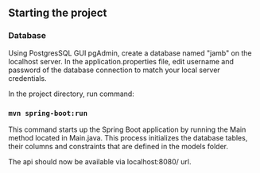 
## Starting the project

### Database

Using PostgresSQL GUI pgAdmin, create a database named "jamb" on the localhost server.
In the application.properties file, edit username and password of the database connection to match your local server credentials.

In the project directory, run command:

### `mvn spring-boot:run`

This command starts up the Spring Boot application by running the Main method located in Main.java.
This process initializes the database tables, their columns and constraints that are defined in the models folder.

The api should now be available via localhost:8080/ url.

